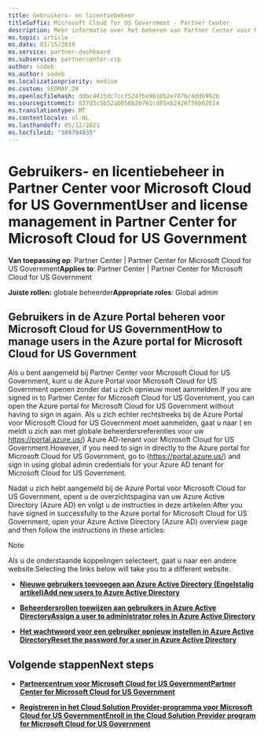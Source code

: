 ```yaml
---
title: Gebruikers- en licentiebeheer
titleSuffix: Microsoft Cloud for US Government - Partner Center
description: Meer informatie over het beheren van Partner Center voor Microsoft Cloud for US Government partners, klanten en licenties, evenals het opnieuw instellen van wachtwoorden.
ms.topic: article
ms.date: 03/15/2019
ms.service: partner-dashboard
ms.subservice: partnercenter-csp
author: sodeb
ms.author: sodeb
ms.localizationpriority: medium
ms.custom: SEOMAY.20
ms.openlocfilehash: ddbc4415dc7ccf524f5e9618b2e787bc4ddb9926
ms.sourcegitcommit: 837d3c5b52ab056b2b761cd85eb2426f56b62614
ms.translationtype: MT
ms.contentlocale: nl-NL
ms.lasthandoff: 05/12/2021
ms.locfileid: "109794935"
---
```

# <a name="user-and-license-management-in-partner-center-for-microsoft-cloud-for-us-government"></a><span data-ttu-id="70992-103">Gebruikers- en licentiebeheer in Partner Center voor Microsoft Cloud for US Government</span><span class="sxs-lookup"><span data-stu-id="70992-103">User and license management in Partner Center for Microsoft Cloud for US Government</span></span>

<span data-ttu-id="70992-104">**Van toepassing op**: Partner Center | Partner Center for Microsoft Cloud for US Government</span><span class="sxs-lookup"><span data-stu-id="70992-104">**Applies to**: Partner Center | Partner Center for Microsoft Cloud for US Government</span></span>

<span data-ttu-id="70992-105">**Juiste rollen:** globale beheerder</span><span class="sxs-lookup"><span data-stu-id="70992-105">**Appropriate roles**: Global admin</span></span>

## <a name="how-to-manage-users-in-the-azure-portal-for-microsoft-cloud-for-us-government"></a><span data-ttu-id="70992-106">Gebruikers in de Azure Portal beheren voor Microsoft Cloud for US Government</span><span class="sxs-lookup"><span data-stu-id="70992-106">How to manage users in the Azure portal for Microsoft Cloud for US Government</span></span>

<span data-ttu-id="70992-107">Als u bent aangemeld bij Partner Center voor Microsoft Cloud for US Government, kunt u de Azure Portal voor Microsoft Cloud for US Government openen zonder dat u zich opnieuw moet aanmelden.</span><span class="sxs-lookup"><span data-stu-id="70992-107">If you are signed in to Partner Center for Microsoft Cloud for US Government, you can open the Azure portal for Microsoft Cloud for US Government without having to sign in again.</span></span> <span data-ttu-id="70992-108">Als u zich echter rechtstreeks bij de Azure Portal voor Microsoft Cloud for US Government moet aanmelden, gaat u naar ( en meldt u zich aan met globale beheerdersreferenties voor uw https://portal.azure.us/) Azure AD-tenant voor Microsoft Cloud for US Government.</span><span class="sxs-lookup"><span data-stu-id="70992-108">However, if you need to sign in directly to the Azure portal for Microsoft Cloud for US Government, go to (https://portal.azure.us/) and sign in using global admin credentials for your Azure AD tenant for Microsoft Cloud for US Government.</span></span>

<span data-ttu-id="70992-109">Nadat u zich hebt aangemeld bij de Azure Portal voor Microsoft Cloud for US Government, opent u de overzichtspagina van uw Azure Active Directory (Azure AD) en volgt u de instructies in deze artikelen:</span><span class="sxs-lookup"><span data-stu-id="70992-109">After you have signed in successfully to the Azure portal for Microsoft Cloud for US Government, open your Azure Active Directory (Azure AD) overview page and then follow the instructions in these articles:</span></span>

> [!NOTE]  
> <span data-ttu-id="70992-110">Als u de onderstaande koppelingen selecteert, gaat u naar een andere website.</span><span class="sxs-lookup"><span data-stu-id="70992-110">Selecting the links below will take you to a different website.</span></span> 

-  [<span data-ttu-id="70992-111">**Nieuwe gebruikers toevoegen aan Azure Active Directory (Engelstalig artikel)**</span><span class="sxs-lookup"><span data-stu-id="70992-111">**Add new users to Azure Active Directory**</span></span>](/azure/active-directory/active-directory-users-create-azure-portal)

-  [<span data-ttu-id="70992-112">**Beheerdersrollen toewijzen aan gebruikers in Azure Active Directory**</span><span class="sxs-lookup"><span data-stu-id="70992-112">**Assign a user to administrator roles in Azure Active Directory**</span></span>](/azure/active-directory/active-directory-users-assign-role-azure-portal)

-  [<span data-ttu-id="70992-113">**Het wachtwoord voor een gebruiker opnieuw instellen in Azure Active Directory**</span><span class="sxs-lookup"><span data-stu-id="70992-113">**Reset the password for a user in Azure Active Directory**</span></span>](/azure/active-directory/active-directory-users-reset-password-azure-portal)

## <a name="next-steps"></a><span data-ttu-id="70992-114">Volgende stappen</span><span class="sxs-lookup"><span data-stu-id="70992-114">Next steps</span></span>

-  [<span data-ttu-id="70992-115">**Partnercentrum voor Microsoft Cloud for US Government**</span><span class="sxs-lookup"><span data-stu-id="70992-115">**Partner Center for Microsoft Cloud for US Government**</span></span>](partner-center-for-microsoft-us-govt-cloud.md)

-  [<span data-ttu-id="70992-116">**Registreren in het Cloud Solution Provider-programma voor Microsoft Cloud for US Government**</span><span class="sxs-lookup"><span data-stu-id="70992-116">**Enroll in the Cloud Solution Provider program for Microsoft Cloud for US Government**</span></span>](enroll-in-csp-for-microsoft-us-govt-cloud.md)